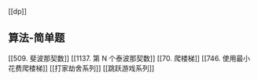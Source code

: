
[[dp]]
## 算法-简单题
[[509. 斐波那契数]]
[[1137. 第 N 个泰波那契数]]
[[70. 爬楼梯]]
[[746. 使用最小花费爬楼梯]]
[[打家劫舍系列]]
[[跳跃游戏系列]]
